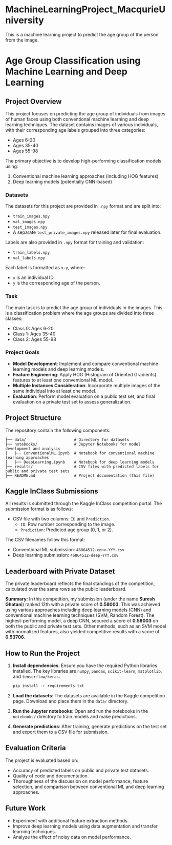 # MachineLearningProject_MacqurieUniversity
This is a machine learning project to predict the age group of the person from the image. 

# Age Group Classification using Machine Learning and Deep Learning

## Project Overview

This project focuses on predicting the age group of individuals from images of human faces using both conventional machine learning and deep learning techniques. The dataset contains images of various individuals, with their corresponding age labels grouped into three categories:
- Ages 6-20
- Ages 35-40
- Ages 55-98

The primary objective is to develop high-performing classification models using:
1. Conventional machine learning approaches (including HOG features)
2. Deep learning models (potentially CNN-based)

### Datasets

The datasets for this project are provided in `.npy` format and are split into:
- `train_images.npy`
- `val_images.npy`
- `test_images.npy`
- A separate `test_private_images.npy` released later for final evaluation.

Labels are also provided in `.npy` format for training and validation:
- `train_labels.npy`
- `val_labels.npy`

Each label is formatted as `x-y`, where:
- `x` is an individual ID.
- `y` is the corresponding age of the person.

### Task

The main task is to predict the age group of individuals in the images. This is a classification problem where the age groups are divided into three classes:
- Class 0: Ages 6-20
- Class 1: Ages 35-40
- Class 2: Ages 55-98

### Project Goals
- **Model Development**: Implement and compare conventional machine learning models and deep learning models.
- **Feature Engineering**: Apply HOG (Histogram of Oriented Gradients) features to at least one conventional ML model.
- **Multiple Instances Consideration**: Incorporate multiple images of the same individual into at least one model.
- **Evaluation**: Perform model evaluation on a public test set, and final evaluation on a private test set to assess generalization.

## Project Structure

The repository contain the following components:

```plaintext
├── data/                     # Directory for datasets
├── notebooks/                # Jupyter Notebooks for model development and analysis
│   ├── ConventionalML.ipynb  # Notebook for conventional machine learning approaches
│   ├── DeepLearning.ipynb    # Notebook for deep learning models
├── results/                  # CSV files with predicted labels for public and private test sets
├── README.md                 # Project documentation (this file)

```

## Kaggle InClass Submissions

All results is submitted through the Kaggle InClass competition portal. The submission format is as follows:
- CSV file with two columns: `ID` and `Prediction`.
  - `ID`: Row number corresponding to the image.
  - `Prediction`: Predicted age group (0, 1, or 2).

The CSV filenames follow this format:
- Conventional ML submission: `46864512-conv-YYY.csv`
- Deep learning submission: `46864512-deep-YYY.csv`


## Leaderboard with Private Dataset

The private leaderboard reflects the final standings of the competition, calculated over the same rows as the public leaderboard.

**Summary**:
In this competition, my submission (under the name **Suresh Ghatani**) ranked 12th with a private score of **0.58003**. This was achieved using various approaches including deep learning models (CNN) and conventional machine learning techniques (SVM, Random Forest). The highest-performing model, a deep CNN, secured a score of **0.58003** on both the public and private test sets. Other methods, such as an SVM model with normalized features, also yielded competitive results with a score of **0.53706**.


## How to Run the Project

1. **Install dependencies**:
   Ensure you have the required Python libraries installed. The key libraries are `numpy`, `pandas`, `scikit-learn`, `matplotlib`, and `tensorflow/keras`.

   ```bash
   pip install -r requirements.txt
   ```

2. **Load the datasets**:
   The datasets are available in the Kaggle competition page. Download and place them in the `data/` directory.

3. **Run the Jupyter notebooks**:
   Open and run the notebooks in the `notebooks/` directory to train models and make predictions.

4. **Generate predictions**:
   After training, generate predictions on the test set and export them to a CSV file for submission.

## Evaluation Criteria

The project is evaluated based on:
- Accuracy of predicted labels on public and private test datasets.
- Quality of code and documentation.
- Thoroughness of the discussion on model performance, feature selection, and comparison between conventional ML and deep learning approaches.
  
## Future Work
- Experiment with additional feature extraction methods.
- Improve deep learning models using data augmentation and transfer learning techniques.
- Analyze the effect of noisy data on model performance.

